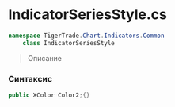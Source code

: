
# IndicatorSeriesStyle.cs
```csharp
namespace TigerTrade.Chart.Indicators.Common  
    class IndicatorSeriesStyle
```

> Описание

### Синтаксис
```csharp
public XColor Color2;{}
```
